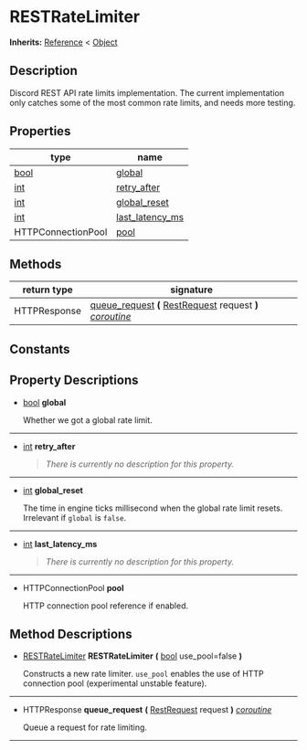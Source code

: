   
# RESTRateLimiter
  
**Inherits:** [Reference](https://docs.godotengine.org/en/3.5/classes/class_reference.html) < [Object](https://docs.godotengine.org/en/3.5/classes/class_object.html)  
  
  
## Description
  
Discord REST API rate limits implementation. The current implementation only
catches some of the most common rate limits, and needs more testing.  
  
## Properties
  
| type                                                                | name                                           |
|---------------------------------------------------------------------|------------------------------------------------|
| [bool](https://docs.godotengine.org/en/3.5/classes/class_bool.html) | [global](#property-global)                     |
| [int](https://docs.godotengine.org/en/3.5/classes/class_int.html)   | [retry\_after](#property-retry-after)          |
| [int](https://docs.godotengine.org/en/3.5/classes/class_int.html)   | [global\_reset](#property-global-reset)        |
| [int](https://docs.godotengine.org/en/3.5/classes/class_int.html)   | [last\_latency\_ms](#property-last-latency-ms) |
| HTTPConnectionPool                                                  | [pool](#property-pool)                         |  
  
## Methods
  
| return type  | signature                                                                                                            |
|--------------|----------------------------------------------------------------------------------------------------------------------|
| HTTPResponse | [queue\_request](#method-queue-request) **(** [RestRequest](./class_restrequest.md) request **)** <u>_coroutine_</u> |  
  
## Constants
  
  
  
## Property Descriptions
  
- <a name="property-global"></a>[bool](https://docs.godotengine.org/en/3.5/classes/class_bool.html) **global**  
  
	Whether we got a global rate limit.  
________________

- <a name="property-retry-after"></a>[int](https://docs.godotengine.org/en/3.5/classes/class_int.html) **retry_after**  
  
	> *There is currently no description for this property.*  
________________

- <a name="property-global-reset"></a>[int](https://docs.godotengine.org/en/3.5/classes/class_int.html) **global_reset**  
  
	The time in engine ticks millisecond when the global rate limit resets.
	Irrelevant if `global` is `false`.  
________________

- <a name="property-last-latency-ms"></a>[int](https://docs.godotengine.org/en/3.5/classes/class_int.html) **last_latency_ms**  
  
	> *There is currently no description for this property.*  
________________

- <a name="property-pool"></a>HTTPConnectionPool **pool**  
  
	HTTP connection pool reference if enabled.
  
  
## Method Descriptions
  
- <a name="method-RESTRateLimiter"></a>[RESTRateLimiter](./class_restratelimiter.md) **RESTRateLimiter** **(** [bool](https://docs.godotengine.org/en/3.5/classes/class_bool.html) use\_pool=false **)**  
  
	Constructs a new rate limiter. `use_pool` enables the use of HTTP connection
	pool (experimental unstable feature).  
________________

- <a name="method-queue-request"></a>HTTPResponse **queue\_request** **(** [RestRequest](./class_restrequest.md) request **)** <u>_coroutine_</u>  
  
	Queue a request for rate limiting.  
________________

  
